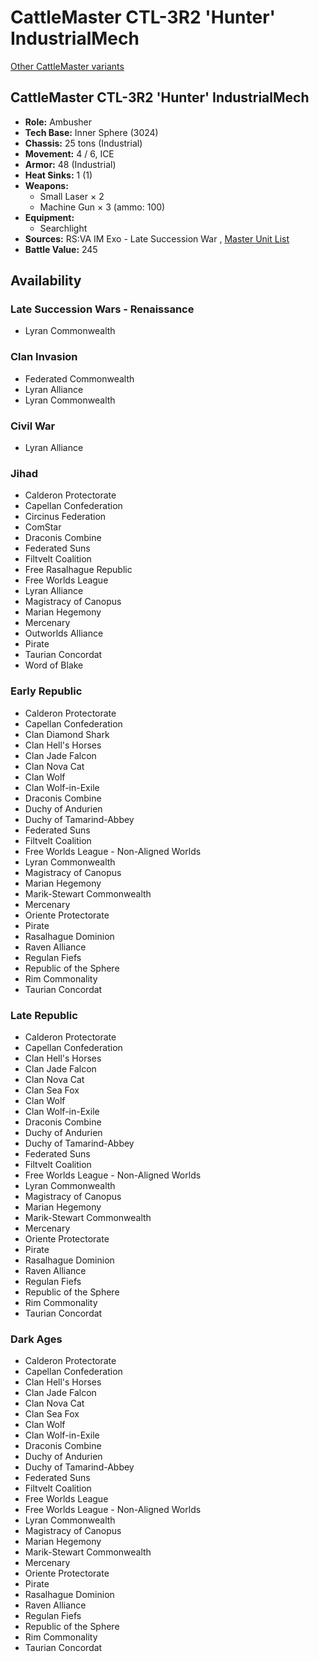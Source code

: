 # CattleMaster CTL-3R2 'Hunter' IndustrialMech 

[Other CattleMaster variants](../cattlemaster.md) 

## CattleMaster CTL-3R2 'Hunter' IndustrialMech 

- **Role:** Ambusher 
- **Tech Base:** Inner Sphere (3024) 
- **Chassis:** 25 tons (Industrial) 
- **Movement:** 4 / 6, ICE 
- **Armor:** 48 (Industrial) 
- **Heat Sinks:** 1 (1) 
- **Weapons:** 
  - Small Laser × 2 
  - Machine Gun × 3 (ammo: 100) 
- **Equipment:** 
  - Searchlight 
- **Sources:** RS:VA IM Exo - Late Succession War , [Master Unit List](http://masterunitlist.info/Unit/Details/3906/cattlemaster-ctl-3r2-hunter-industrialmech) 
- **Battle Value:** 245 

## Availability 

### Late Succession Wars - Renaissance 

- Lyran Commonwealth 

### Clan Invasion 

- Federated Commonwealth 
- Lyran Alliance 
- Lyran Commonwealth 

### Civil War 

- Lyran Alliance 

### Jihad 

- Calderon Protectorate 
- Capellan Confederation 
- Circinus Federation 
- ComStar 
- Draconis Combine 
- Federated Suns 
- Filtvelt Coalition 
- Free Rasalhague Republic 
- Free Worlds League 
- Lyran Alliance 
- Magistracy of Canopus 
- Marian Hegemony 
- Mercenary 
- Outworlds Alliance 
- Pirate 
- Taurian Concordat 
- Word of Blake 

### Early Republic 

- Calderon Protectorate 
- Capellan Confederation 
- Clan Diamond Shark 
- Clan Hell's Horses 
- Clan Jade Falcon 
- Clan Nova Cat 
- Clan Wolf 
- Clan Wolf-in-Exile 
- Draconis Combine 
- Duchy of Andurien 
- Duchy of Tamarind-Abbey 
- Federated Suns 
- Filtvelt Coalition 
- Free Worlds League - Non-Aligned Worlds 
- Lyran Commonwealth 
- Magistracy of Canopus 
- Marian Hegemony 
- Marik-Stewart Commonwealth 
- Mercenary 
- Oriente Protectorate 
- Pirate 
- Rasalhague Dominion 
- Raven Alliance 
- Regulan Fiefs 
- Republic of the Sphere 
- Rim Commonality 
- Taurian Concordat 

### Late Republic 

- Calderon Protectorate 
- Capellan Confederation 
- Clan Hell's Horses 
- Clan Jade Falcon 
- Clan Nova Cat 
- Clan Sea Fox 
- Clan Wolf 
- Clan Wolf-in-Exile 
- Draconis Combine 
- Duchy of Andurien 
- Duchy of Tamarind-Abbey 
- Federated Suns 
- Filtvelt Coalition 
- Free Worlds League - Non-Aligned Worlds 
- Lyran Commonwealth 
- Magistracy of Canopus 
- Marian Hegemony 
- Marik-Stewart Commonwealth 
- Mercenary 
- Oriente Protectorate 
- Pirate 
- Rasalhague Dominion 
- Raven Alliance 
- Regulan Fiefs 
- Republic of the Sphere 
- Rim Commonality 
- Taurian Concordat 

### Dark Ages 

- Calderon Protectorate 
- Capellan Confederation 
- Clan Hell's Horses 
- Clan Jade Falcon 
- Clan Nova Cat 
- Clan Sea Fox 
- Clan Wolf 
- Clan Wolf-in-Exile 
- Draconis Combine 
- Duchy of Andurien 
- Duchy of Tamarind-Abbey 
- Federated Suns 
- Filtvelt Coalition 
- Free Worlds League 
- Free Worlds League - Non-Aligned Worlds 
- Lyran Commonwealth 
- Magistracy of Canopus 
- Marian Hegemony 
- Marik-Stewart Commonwealth 
- Mercenary 
- Oriente Protectorate 
- Pirate 
- Rasalhague Dominion 
- Raven Alliance 
- Regulan Fiefs 
- Republic of the Sphere 
- Rim Commonality 
- Taurian Concordat 

